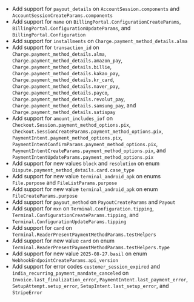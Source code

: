 * Add support for `payout_details` on `AccountSession.components` and `AccountSessionCreateParams.components`
* Add support for `name` on `BillingPortal.ConfigurationCreateParams`, `BillingPortal.ConfigurationUpdateParams`, and `BillingPortal.Configuration`
* Add support for `installments` on `Charge.payment_method_details.alma`
* Add support for `transaction_id` on `Charge.payment_method_details.alma`, `Charge.payment_method_details.amazon_pay`, `Charge.payment_method_details.billie`, `Charge.payment_method_details.kakao_pay`, `Charge.payment_method_details.kr_card`, `Charge.payment_method_details.naver_pay`, `Charge.payment_method_details.payco`, `Charge.payment_method_details.revolut_pay`, `Charge.payment_method_details.samsung_pay`, and `Charge.payment_method_details.satispay`
* Add support for `amount_includes_iof` on `Checkout.Session.payment_method_options.pix`, `Checkout.SessionCreateParams.payment_method_options.pix`, `PaymentIntent.payment_method_options.pix`, `PaymentIntentConfirmParams.payment_method_options.pix`, `PaymentIntentCreateParams.payment_method_options.pix`, and `PaymentIntentUpdateParams.payment_method_options.pix`
* Add support for new values `block` and `resolution` on enum `Dispute.payment_method_details.card.case_type`
* Add support for new value `terminal_android_apk` on enums `File.purpose` and `FileListParams.purpose`
* Add support for new value `terminal_android_apk` on enum `FileCreateParams.purpose`
* Add support for `payout_method` on `PayoutCreateParams` and `Payout`
* Add support for `mxn` on `Terminal.Configuration.tipping`, `Terminal.ConfigurationCreateParams.tipping`, and `Terminal.ConfigurationUpdateParams.tipping`
* Add support for `card` on `Terminal.ReaderPresentPaymentMethodParams.testHelpers`
* Add support for new value `card` on enum `Terminal.ReaderPresentPaymentMethodParams.testHelpers.type`
* Add support for new value `2025-08-27.basil` on enum `WebhookEndpointCreateParams.api_version`
* Add support for error codes `customer_session_expired` and `india_recurring_payment_mandate_canceled` on `Invoice.last_finalization_error`, `PaymentIntent.last_payment_error`, `SetupAttempt.setup_error`, `SetupIntent.last_setup_error`, and `StripeError`